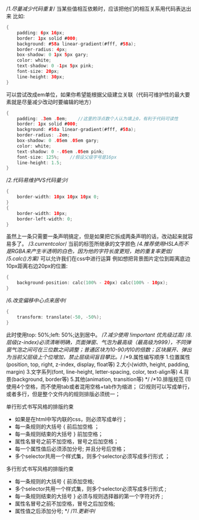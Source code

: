 /*1.尽量减少代码重复*/
当某些值相互依赖时，应该把他们的相互关系用代码表达出来
比如:
```swift
{
    padding: 6px 16px;
    border: 1px solid #000;
    background: #58a linear-gradient(#fff, #58a);
    border-radius: 4px;
    box-shadow: 0 1px 5px gary;
    color: white;
    text-shadow: 0 -1px 5px pink;
    font-size: 20px;
    line-height: 30px;
}
```
可以尝试改成em单位，如果你希望能根据父级建立关联（代码可维护性的最大要素就是尽量减少改动时要编辑的地方）
```swift
{
    padding: .3em .8em;    //这里的浮点数个人认为填上0，有利于代码可读性
    border: 1px solid #000;
    background: #58a linear-gradient(#fff, #58a);
    border-radius: .2em;
    box-shadow: 0 .05em .05em gary;
    color: white;
    text-shadow: 0 -.05em .05em pink;
    font-size: 125%;    //假设父级字号是16px
    line-height: 1.5;
}
```
/*2.代码易维护VS代码量少*/
```swift
{
    border-width: 10px 10px 10px 0;
}
{
    border-width: 10px;
    border-left-width: 0;
}
```
虽然上一条只需要一条声明搞定，但是如果把它拆成两条声明的话，改动起来就容易多了。
/*3.currentcolor*/
当前的标签所继承的文字颜色
/*4.推荐使用HSLA而不是RGBA来产生半透明的白色，因为他的字符长度更短，她的重复率更低*/
/*5.calc()方案*/
可以允许我们在css中进行运算
例如想把背景图片定位到距离底边10px距离右边20px的位置:
```swift
{
    background-position: calc(100% - 20px) calc(100% - 10px);
}
```
/*6.改变偏移中心点来居中*/
```swift
{
    transform: translate(-50, -50%);
}
```
此时使用top: 50%;left: 50%;达到居中。
/*7.减少使用 !important 优先级过高*/
/*8.层级(z-index)必须清晰明确，页面弹窗、气泡为最高级（最高级为999），不同弹窗气泡之间可在三位数之间调整；普通区块为10-90内10的倍数；区块展开、弹出为当前父层级上个位增加，禁止层级间盲目攀比。*/
/*9.属性编写顺序
  1.位置属性(position, top, right, z-index, display, float等)
  2.大小(width, height, padding, margin)
  3.文字系列(font, line-height, letter-spacing, color, text-align等)
  4.背景(background, border等)
  5.其他(animation, transition等)
*/
/*10.排版规范
  (1)使用4个空格，而不使用tab或者混用空格+tab作为缩进；
  (2)规则可以写成单行，或者多行，但是整个文件内的规则排版必须统一；

  单行形式书写风格的排版约束
  - 如果是在html中写内联的css，则必须写成单行；
  - 每一条规则的大括号 { 前后加空格 ；
  - 每一条规则结束的大括号 } 前加空格；
  - 属性名冒号之前不加空格，冒号之后加空格；
  - 每一个属性值后必须添加分号; 并且分号后空格；
  - 多个selector共用一个样式集，则多个selector必须写成多行形式 ；

  多行形式书写风格的排版约束
  - 每一条规则的大括号 { 前添加空格;
  - 多个selector共用一个样式集，则多个selector必须写成多行形式 ;
  - 每一条规则结束的大括号 } 必须与规则选择器的第一个字符对齐 ;
  - 属性名冒号之前不加空格，冒号之后加空格;
  - 属性值之后添加分号;
*/
/*11.更新中*/